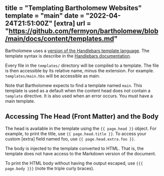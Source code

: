 title = "Templating Bartholomew Websites"
template = "main"
date = "2022-04-24T21:51:00Z"
[extra]
url = "https://github.com/fermyon/bartholomew/blob/main/docs/content/templates.md"
---

Bartholomew uses a [version of the Handlebars template language](https://crates.io/crates/handlebars). The template syntax is describe in the [Handlebars documentation](https://handlebarsjs.com/).

Every file in the `templates/` directory will be compiled to a template. The file is then accessible by its relative name, minus the extension. For example. `templates/main.hbs` will be accessible as main.

Note that Bartholomew expects to find a template named `main`. This template is used as a default when the content head does not contain a `template` directive. It is also used when an error occurs. You must have a main template.

## Accessing The Head (Front Matter) and the Body

The head is available in the template using the `{{ page.head }}` object. For example, to print the title, use `{{ page.head.title }}`. To access your custom [extra] field named foo, use `{{ page.head.extra.foo }}`.

The body is injected to the template converted to HTML. That is, the template does not have access to the Markdown version of the document.

To print the HTML body without having the output escaped, use `{{{ page.body }}}` (note the triple curly braces).